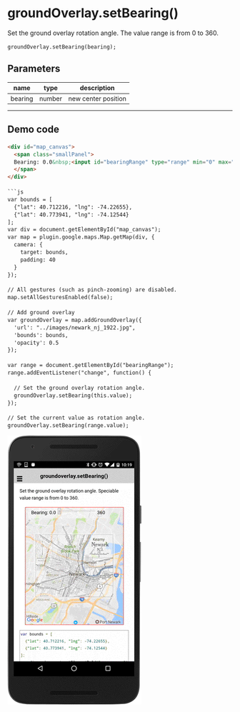 # groundOverlay.setBearing()

Set the ground overlay rotation angle. The value range is from 0 to 360.

```
groundOverlay.setBearing(bearing);
```


## Parameters

name           | type          | description
---------------|---------------|---------------------------------------
bearing        | number        | new center position
-----------------------------------------------------------------------


## Demo code

```html
<div id="map_canvas">
  <span class="smallPanel">
  Bearing: 0.0&nbsp;<input id="bearingRange" type="range" min="0" max="360" step="10" value="0">&nbsp;360
  </span>
</div>

```js
var bounds = [
  {"lat": 40.712216, "lng": -74.22655},
  {"lat": 40.773941, "lng": -74.12544}
];
var div = document.getElementById("map_canvas");
var map = plugin.google.maps.Map.getMap(div, {
  camera: {
    target: bounds,
    padding: 40
  }
});

// All gestures (such as pinch-zooming) are disabled.
map.setAllGesturesEnabled(false);

// Add ground overlay
var groundOverlay = map.addGroundOverlay({
  'url': "../images/newark_nj_1922.jpg",
  'bounds': bounds,
  'opacity': 0.5
});

var range = document.getElementById("bearingRange");
range.addEventListener("change", function() {

  // Set the ground overlay rotation angle.
  groundOverlay.setBearing(this.value);
});

// Set the current value as rotation angle.
groundOverlay.setBearing(range.value);

```

![](image.gif)
